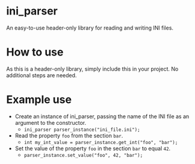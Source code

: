 ini_parser
==========
An easy-to-use header-only library for reading and writing INI files.

How to use
==========
As this is a header-only library, simply include this in your project. No additional steps are needed.

Example use
===========
* Create an instance of ini_parser, passing the name of the INI file as an argument to the constructor.
  * `ini_parser parser_instance("ini_file.ini");`
* Read the property `foo` from the section `bar`.
  * `int my_int_value = parser_instance.get_int("foo", "bar");`
* Set the value of the property `foo` in the section `bar` to equal `42`.
  * `parser_instance.set_value("foo", 42, "bar");`
